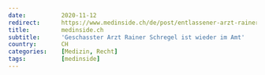 ```yaml
---
date:          2020-11-12
redirect:      https://www.medinside.ch/de/post/entlassener-arzt-rainer-schregel-wieder-eingestellt
title:         medinside.ch
subtitle:      'Geschasster Arzt Rainer Schregel ist wieder im Amt'
country:       CH
categories:    [Medizin, Recht]
tags:          [medinside]
---
```

